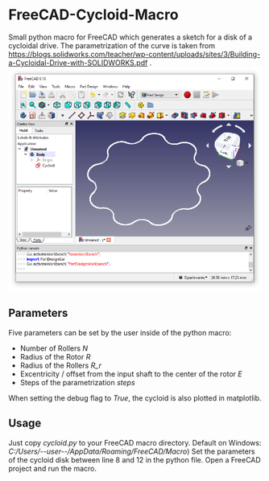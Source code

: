 # FreeCAD-Cycloid-Macro
 Small python macro for FreeCAD which generates a sketch for a disk of a cycloidal drive. The parametrization of the curve is taken from https://blogs.solidworks.com/teacher/wp-content/uploads/sites/3/Building-a-Cycloidal-Drive-with-SOLIDWORKS.pdf .
![alt text](https://raw.githubusercontent.com/Widdi97/FreeCAD-Cycloid-Macro/main/cycloid_sketch.png?raw=true)

## Parameters
 Five parameters can be set by the user inside of the python macro:
 
 - Number of Rollers *N*
 - Radius of the Rotor *R*
 - Radius of the Rollers *R_r*
 - Excentricity / offset from the input shaft to the center of the rotor *E*
 - Steps of the parametrization *steps*

When setting the debug flag to *True*, the cycloid is also plotted in matplotlib.

## Usage
 Just copy *cycloid.py* to your FreeCAD macro directory. 
 Default on Windows: *C:/Users/--user--/AppData/Roaming/FreeCAD/Macro*)
 Set the parameters of the cycloid disk between line 8 and 12 in the python file.
 Open a FreeCAD project and run the macro.
